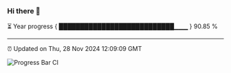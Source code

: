 ### Hi there 👋

⏳ Year progress { ███████████████████████████▁▁▁ } 90.85 %

---

⏰ Updated on Thu, 28 Nov 2024 12:09:09 GMT

![Progress Bar CI](https://github.com/liununu/liununu/workflows/Progress%20Bar%20CI/badge.svg)
